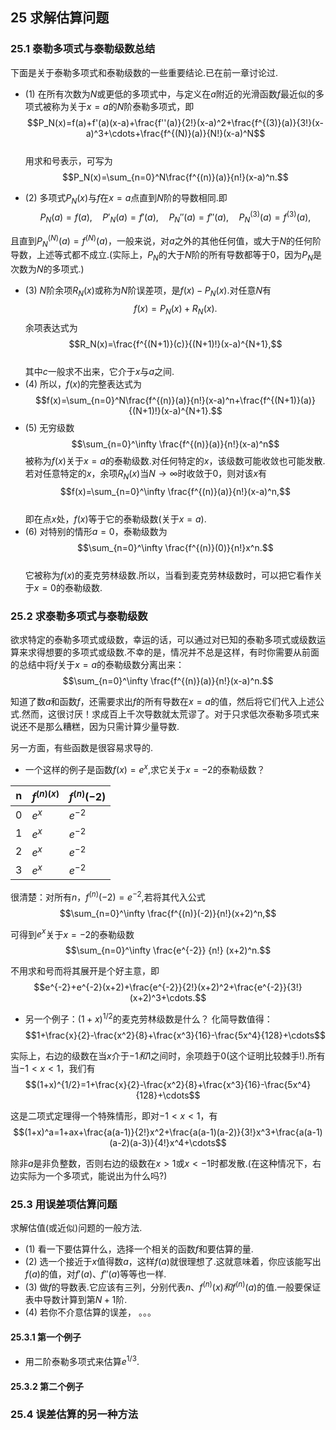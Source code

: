 ## 25 求解估算问题

### 25.1 泰勒多项式与泰勒级数总结
下面是关于泰勒多项式和泰勒级数的一些重要结论.已在前一章讨论过.

- (1) 在所有次数为$N$或更低的多项式中，与定义在$a$附近的光滑函数$f$最近似的多项式被称为关于$x=a$的$N$阶泰勒多项式，即
$$P_N(x)=f(a)+f'(a)(x-a)+\frac{f''(a)}{2!}(x-a)^2+\frac{f^{(3)}(a)}{3!}(x-a)^3+\cdots+\frac{f^{(N)}(a)}{N!}(x-a)^N$$
\
用求和号表示，可写为
$$P_N(x)=\sum_{n=0}^N\frac{f^{(n)}(a)}{n!}(x-a)^n.$$

- (2) 多项式$P_N(x)$与$f$在$x=a$点直到$N$阶的导数相同.即
$$P_N(a)=f(a), \quad P'_N(a)=f'(a), \quad P_N''(a)=f''(a), \quad P_N^{(3)}(a)=f^{(3)}(a),$$

且直到$P_N^{(N)}(a)=f^{(N)}(a)$，一般来说，对$a$之外的其他任何值，或大于$N$的任何阶导数，上述等式都不成立.(实际上，$P_N$的大于$N$阶的所有导数都等于0，因为$P_N$是次数为$N$的多项式.)

- (3) $N$阶余项$R_N(x)$或称为$N$阶误差项，是$f(x)-P_N(x).$对任意$N$有
$$f(x)=P_N(x)+R_N(x).$$
余项表达式为
$$R_N(x)=\frac{f^{(N+1)}(c)}{(N+1)!}(x-a)^{N+1},$$
\
其中$c$一般求不出来，它介于$x$与$a$之间.
- (4) 所以，$f(x)$的完整表达式为
$$f(x)=\sum_{n=0}^N\frac{f^{(n)}(a)}{n!}(x-a)^n+\frac{f^{(N+1)}(a)}{(N+1)!}(x-a)^{N+1}.$$
- (5) 无穷级数
$$\sum_{n=0}^\infty \frac{f^{(n)}(a)}{n!}(x-a)^n$$
被称为$f(x)$关于$x=a$的泰勒级数.对任何特定的$x$，该级数可能收敛也可能发散.若对任意特定的$x$，余项$R_N(x)$当$N \rightarrow \infty$时收敛于0，则对该$x$有
$$f(x)=\sum_{n=0}^\infty \frac{f^{(n)}(a)}{n!}(x-a)^n,$$
\
即在点$x$处，$f(x)$等于它的泰勒级数(关于$x=a$).
- (6) 对特别的情形$a=0$，泰勒级数为
$$\sum_{n=0}^\infty \frac{f^{(n)}(0)}{n!}x^n.$$
\
它被称为$f(x)$的麦克劳林级数.所以，当看到麦克劳林级数时，可以把它看作关于$x=0$的泰勒级数.
### 25.2 求泰勒多项式与泰勒级数
欲求特定的泰勒多项式或级数，幸运的话，可以通过对已知的泰勒多项式或级数运算来求得想要的多项式或级数.不幸的是，情况并不总是这样，有时你需要从前面的总结中将$f$关于$x=a$的泰勒级数分离出来：
$$\sum_{n=0}^\infty \frac{f^{(n)}(a)}{n!}(x-a)^n.$$

知道了数$a$和函数$f$，还需要求出$f$的所有导数在$x=a$的值，然后将它们代入上述公式.然而，这很讨厌！求成百上千次导数就太荒谬了。对于只求低次泰勒多项式来说还不是那么糟糕，因为只需计算少量导数.

另一方面，有些函数是很容易求导的.
- 一个这样的例子是函数$f(x)=e^x$,求它关于$x=-2$的泰勒级数？

|n|$f^{(n)(x)}$|$f^{(n)}(-2)$|
|----|----|----|
|0|$e^x$|$e^{-2}$|
|1|$e^x$|$e^{-2}$|
|2|$e^x$|$e^{-2}$|
|3|$e^x$|$e^{-2}$|

很清楚：对所有$n，f^{(n)}(-2)=e^{-2},$若将其代入公式
$$\sum_{n=0}^\infty \frac{f^{(n)}(-2)}{n!}(x+2)^n,$$

可得到$e^x$关于$x=-2$的泰勒级数
$$\sum_{n=0}^\infty \frac{e^{-2}} {n!} (x+2)^n.$$

不用求和号而将其展开是个好主意，即
$$e^{-2}+e^{-2}(x+2)+\frac{e^{-2}}{2!}(x+2)^2+\frac{e^{-2}}{3!}(x+2)^3+\cdots.$$

- 另一个例子：$(1+x)^{1/2}$的麦克劳林级数是什么？
化简导数值得：
$$1+\frac{x}{2}-\frac{x^2}{8}+\frac{x^3}{16}-\frac{5x^4}{128}+\cdots$$

实际上，右边的级数在当$x$介于$-1和1$之间时，余项趋于0(这个证明比较棘手!).所有当$-1 < x < 1$，我们有
$$(1+x)^{1/2}=1+\frac{x}{2}-\frac{x^2}{8}+\frac{x^3}{16}-\frac{5x^4}{128}+\cdots$$

这是二项式定理得一个特殊情形，即对$-1 <x <1$，有
$$(1+x)^a=1+ax+\frac{a(a-1)}{2!}x^2+\frac{a(a-1)(a-2)}{3!}x^3+\frac{a(a-1)(a-2)(a-3)}{4!}x^4+\cdots$$

除非$a$是非负整数，否则右边的级数在$x>1$或$x<-1$时都发散.(在这种情况下，右边实际为一个多项式，能说出为什么吗?)

### 25.3 用误差项估算问题
求解估值(或近似)问题的一般方法.
- (1) 看一下要估算什么，选择一个相关的函数$f$和要估算的量.
- (2) 选一个接近于$x$值得数$a$，这样$f(a)$就很理想了.这就意味着，你应该能写出$f(a)$的值，对$f'(a)、f''(a)$等等也一样.
- (3) 做$f$的导数表.它应该有三列，分别代表$n、f^{(n)}(x)和f^{(n)}(a)$的值.一般要保证表中导数计算到第$N+1$阶.
- (4) 若你不介意估算的误差，
。。。



#### 25.3.1 第一个例子
- 用二阶泰勒多项式来估算$e^{1/3}.$



#### 25.3.2 第二个例子









### 25.4 误差估算的另一种方法